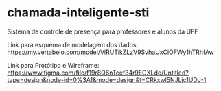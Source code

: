# chamada-inteligente-sti
Sistema de controle de presença para professores e alunos da UFF

Link para esquema de modelagem dos dados: https://my.vertabelo.com/model/VlRUTikZLzV9SvhaUxCiOFWy1hTRhfAw

Link para Protótipo e Wireframe: https://www.figma.com/file/f19r8Q6nTcef34r9EGXLde/Untitled?type=design&node-id=0%3A1&mode=design&t=CRkxwl5NJLjc1UDJ-1
